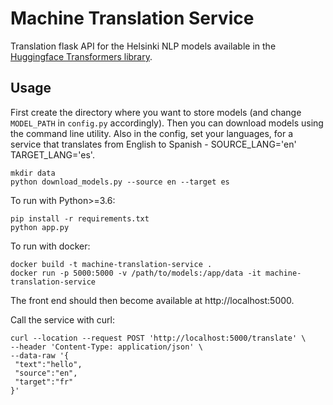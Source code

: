 # Machine Translation Service
Translation flask API for the Helsinki NLP models available in the [Huggingface Transformers library](https://huggingface.co/Helsinki-NLP). 

## Usage

First create the directory where you want to store models (and change `MODEL_PATH` in `config.py` accordingly). Then you can download models using the command line utility. Also in the config, set your languages, for a service that translates from English to Spanish - SOURCE_LANG='en' TARGET_LANG='es'.

```
mkdir data
python download_models.py --source en --target es
```

To run with Python>=3.6:

```
pip install -r requirements.txt
python app.py
```

To run with docker:

```
docker build -t machine-translation-service .
docker run -p 5000:5000 -v /path/to/models:/app/data -it machine-translation-service
```

The front end should then become available at http://localhost:5000.

Call the service with curl:
```
curl --location --request POST 'http://localhost:5000/translate' \
--header 'Content-Type: application/json' \
--data-raw '{
 "text":"hello",
 "source":"en",
 "target":"fr"
}'
```


